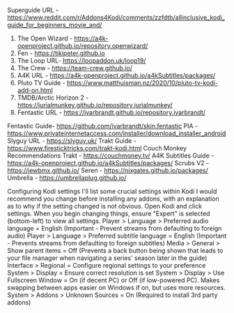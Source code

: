 Superguide URL - https://www.reddit.com/r/Addons4Kodi/comments/zzfdtb/allinclusive_kodi_guide_for_beginners_movie_and/

1) The Open Wizard - https://a4k-openproject.github.io/repository.openwizard/
2) Fen - https://tikipeter.github.io
3) The Loop URL- https://loopaddon.uk/loop19/
4) The Crew - https://team-crew.github.io/
5) A4K URL - https://a4k-openproject.github.io/a4kSubtitles/packages/
6) Pluto TV Guide - https://www.matthuisman.nz/2020/10/pluto-tv-kodi-add-on.html
7) TMDB/Arctic Horizon 2 - https://jurialmunkey.github.io/repository.jurialmunkey/
8) Fentastic URL - https://ivarbrandt.github.io/repository.ivarbrandt/

Fentastic Guide- https://github.com/ivarbrandt/skin.fentastic
PIA - https://www.privateinternetaccess.com/installer/download_installer_android
Slyguy URL - https://slyguy.uk/
Trakt Guide - https://www.firesticktricks.com/trakt-kodi.html
Couch Monkey Recommendations Trakt - https://couchmoney.tv/
A4K Subtitles Guide - https://a4k-openproject.github.io/a4kSubtitles/packages/
Scrubs V2 - https://jewbmx.github.io/
Seren - https://nixgates.github.io/packages/
Umbrella - https://umbrellaplug.github.io/


Configuring Kodi settings
I'll list some crucial settings within Kodi I would recommend you change before installing any addons, with an explanation as to why if the setting changed is not obvious.
Open Kodi and click settings. When you begin changing things, ensure "Expert" is selected (bottom-left) to view all settings.
Player > Language > Preferred audio language = English (Important - Prevent streams from defaulting to foreign audio)
Player > Language > Preferred subtitle language = English (Important - Prevents streams from defaulting to foreign subtitles)
Media > General > Show parent items = Off (Prevents a back button being shown that leads to your file manager when navigating a series' season later in the guide)
Interface > Regional = Configure regional settings to your preference
System > Display = Ensure correct resolution is set
System > Display > Use Fullscreen Window = On (if decent PC) or Off (if low-powered PC). Makes swapping between apps easier on Windows if on, but uses more resources.
System > Addons > Unknown Sources = On (Required to install 3rd party addons)
